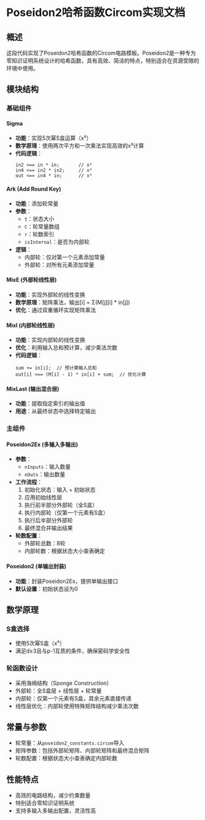 # Poseidon2哈希函数Circom实现文档

## 概述
这段代码实现了Poseidon2哈希函数的Circom电路模板。Poseidon2是一种专为零知识证明系统设计的哈希函数，具有高效、简洁的特点，特别适合在资源受限的环境中使用。

## 模块结构

### 基础组件

#### Sigma
- **功能**：实现5次幂S盒运算（x⁵）
- **数学原理**：使用两次平方和一次乘法实现高效的x⁵计算
- **代码逻辑**：
  ```
  in2 <== in * in;       // x²
  in4 <== in2 * in2;     // x⁴
  out <== in4 * in;      // x⁵
  ```

#### Ark (Add Round Key)
- **功能**：添加轮常量
- **参数**：
  - `t`：状态大小
  - `C`：轮常量数组
  - `r`：轮数索引
  - `isInternal`：是否为内部轮
- **逻辑**：
  - 内部轮：仅对第一个元素添加常量
  - 外部轮：对所有元素添加常量

#### MixE (外部轮线性层)
- **功能**：实现外部轮的线性变换
- **数学原理**：矩阵乘法，输出[i] = Σ(M[j][i] * in[j])
- **优化**：通过双重循环实现矩阵乘法

#### MixI (内部轮线性层)
- **功能**：实现内部轮的线性变换
- **优化**：利用输入总和预计算，减少乘法次数
- **代码逻辑**：
  ```
  sum += in[i];  // 预计算输入总和
  out[i] <== (M[i] - 1) * in[i] + sum;  // 优化计算
  ```

#### MixLast (输出混合层)
- **功能**：提取指定索引的输出值
- **用途**：从最终状态中选择特定输出

### 主组件

#### Poseidon2Ex (多输入多输出)
- **参数**：
  - `nInputs`：输入数量
  - `nOuts`：输出数量
- **工作流程**：
  1. 初始化状态：输入 + 初始状态
  2. 应用初始线性层
  3. 执行前半部分外部轮（全S盒）
  4. 执行内部轮（仅第一个元素有S盒）
  5. 执行后半部分外部轮
  6. 最终混合并输出结果
- **轮数配置**：
  - 外部轮总数：8轮
  - 内部轮数：根据状态大小查表确定

#### Poseidon2 (单输出封装)
- **功能**：封装Poseidon2Ex，提供单输出接口
- **默认设置**：初始状态设为0

## 数学原理

### S盒选择
- 使用5次幂S盒（x⁵）
- 满足d≥3且与p-1互质的条件，确保密码学安全性

### 轮函数设计
- 采用海绵结构（Sponge Construction）
- 外部轮：全S盒层 + 线性层 + 轮常量
- 内部轮：仅第一个元素有S盒，其余元素直接传递
- 线性层优化：内部轮使用特殊矩阵结构减少乘法次数

## 常量与参数
- 轮常量：从`poseidon2_constants.circom`导入
- 矩阵参数：包括外部轮矩阵、内部轮矩阵和最终混合矩阵
- 轮数配置：根据状态大小查表确定内部轮数

## 性能特点
- 高效的电路结构，减少约束数量
- 特别适合零知识证明系统
- 支持多输入多输出配置，灵活性高

